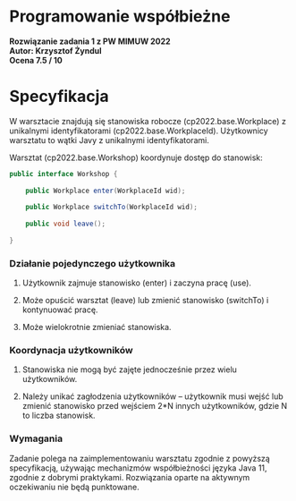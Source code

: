 # Programowanie współbieżne
<b>Rozwiązanie zadania 1 z PW MIMUW 2022</b> <br />
<b>Autor: Krzysztof Żyndul</b> <br />
<b>Ocena 7.5 / 10</b>

# Specyfikacja
W warsztacie znajdują się stanowiska robocze (cp2022.base.Workplace) z unikalnymi identyfikatorami (cp2022.base.WorkplaceId). Użytkownicy warsztatu to wątki Javy z unikalnymi identyfikatorami.

Warsztat (cp2022.base.Workshop) koordynuje dostęp do stanowisk:
```java
public interface Workshop {
    
    public Workplace enter(WorkplaceId wid);
    
    public Workplace switchTo(WorkplaceId wid);
    
    public void leave();
    
}
```

### Działanie pojedynczego użytkownika

1. Użytkownik zajmuje stanowisko (enter) i zaczyna pracę (use).

2. Może opuścić warsztat (leave) lub zmienić stanowisko (switchTo) i kontynuować pracę.

3. Może wielokrotnie zmieniać stanowiska.

### Koordynacja użytkowników

1. Stanowiska nie mogą być zajęte jednocześnie przez wielu użytkowników.

2. Należy unikać zagłodzenia użytkowników – użytkownik musi wejść lub zmienić stanowisko przed wejściem 2*N innych użytkowników, gdzie N to liczba stanowisk.

### Wymagania

Zadanie polega na zaimplementowaniu warsztatu zgodnie z powyższą specyfikacją, używając mechanizmów współbieżności języka Java 11, zgodnie z dobrymi praktykami. Rozwiązania oparte na aktywnym oczekiwaniu nie będą punktowane.
